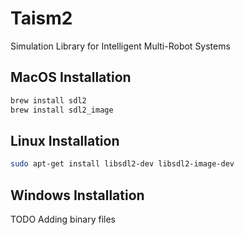 # Taism2
Simulation Library for Intelligent Multi-Robot Systems


## MacOS Installation
```zsh
brew install sdl2
brew install sdl2_image
```
## Linux Installation
```bash
sudo apt-get install libsdl2-dev libsdl2-image-dev
```

## Windows Installation

TODO Adding binary files
